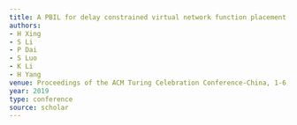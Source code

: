 ```yaml
---
title: A PBIL for delay constrained virtual network function placement with load balancing
authors:
- H Xing
- S Li
- P Dai
- S Luo
- K Li
- H Yang
venue: Proceedings of the ACM Turing Celebration Conference-China, 1-6, 2019
year: 2019
type: conference
source: scholar
---
```

